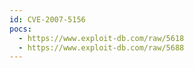 ```yaml
---
id: CVE-2007-5156
pocs:
  - https://www.exploit-db.com/raw/5618
  - https://www.exploit-db.com/raw/5688
---
```

